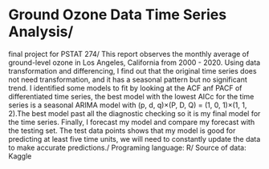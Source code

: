 # Ground Ozone Data Time Series Analysis/
final project for PSTAT 274/
This report observes the monthly average of ground-level ozone in Los Angeles, California from 2000 - 2020. Using data transformation and differencing, I find out that the original time series does not need transformation, and it has a seasonal pattern but no significant trend. I identified some models to fit by looking at the ACF anf PACF of differentiated time series, the best model with the lowest AICc for the time series is a seasonal ARIMA model with (p, d, q)×(P, D, Q) = (1, 0, 1)×(1, 1, 2).The best model past all the diagnostic checking so it is my final model for the time series. Finally, I forecast my model and compare my forecast with the testing set. The test data points shows that my model is good for predicting at least five time units, we will need to constantly update the data to make accurate predictions./
Programing language: R/
Source of data: Kaggle
